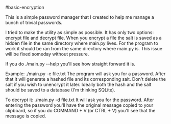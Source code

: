 #basic-encryption

This is a simple password manager that I created to help me manage a bunch of trivial passwords.

I tried to make the utility as simple as possible. It has only two options: 
encrypt file and decrypt file. When you encrypt a file the salt is saved as a 
hidden file in the same directory where main.py lives. For the program to
work it should be ran from the same directory where main.py is. This issue 
will be fixed someday without pressure.

If you do ./main.py --help you'll see how straight forward it is.

Example:
	./main.py -e file.txt
The program will ask you for a password. After that it will generate a hashed
file and its corresponding salt. Don't delete the salt if you wish to
unencrypt it later. Ideally both the hash and the salt should be saved to a 
database (I'm thinking SQLite).

To decrypt it:
	./main.py -d file.txt
It will ask you for the password. After entering the password you'll have the
original message copied to your clipboard, so if you do COMMAND + V (or CTRL + V) you'll see that the message is copied.